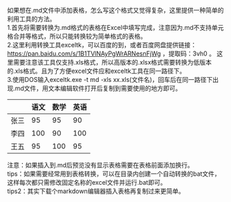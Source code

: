 如果想在.md文件中添加表格，怎么写这个格式又觉得复杂，这里提供一种简单的利用工具的方法。  
1.首先将需要转换为.md格式的表格在Excel中填写完成，注意因为.md不支持单元格合并等格式，所以只能转换较为简单格式的表格。  
2.这里利用转换工具exceltk，可以百度的到，或者百度网盘提供链接：https://pan.baidu.com/s/1B1TVlNAyPgWrARNesnFjWg ，提取码：3vh0 。
这里需要注意该工具仅支持.xls格式，所以高版本的.xlsx格式需要转换为低版本的.xls格式。且为了方便excel文件应和exceltk工具在同一路径下。  
3.使用DOS输入exceltk.exe -t md -xls xx.xls(文件名)，回车后在同一路径下出现.md文件，用文本编辑软件打开后复制到需要使用的地方即可。  

||语文|数学|英语|
|:--|:--|:--|:--|
|张三|95|95|90|
|李四|100|90|100|
|王五|95|100|95|  

注意：如果插入到.md后预览没有显示表格需要在表格前面添加换行。  
tips：如果需要经常用到表格转换，可以在目录内创建一个自动转换的bat文件，这样每次都只需修改固定名称的excel文件并运行.bat即可。  
tips2：其实下载个markdown编辑器插入表格再复制过来更简单。
